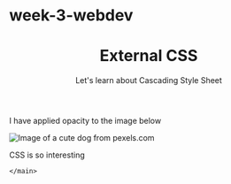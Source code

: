# week-3-webdev
<!DOCTYPE html>
<html lang="en">
<head>
    <meta charset="UTF-8">
    <meta name="viewport" content="width=device-width, initial-scale=1.0">
    <link rel="stylesheet" type="text/css" href="wk3styles.css">
    <title>Week 3 html</title>
</head>
<body>
    <header>
        <h1>External CSS</h1>
        <p id="top">Let's learn about Cascading Style Sheet</p>
    </header>
    <main>
        <p class="second">I have applied opacity to the image below</p>
        <img alt="Image of a cute dog from pexels.com" src="https://images.pexels.com/photos/15798188/pexels-photo-15798188/free-photo-of-a-puppy-in-dog-clothes-in-sunlight.jpeg?auto=compress&cs=tinysrgb&w=600&lazy=load">
        <p class="third">CSS is so interesting</p>

    </main>
</body>
</html>
